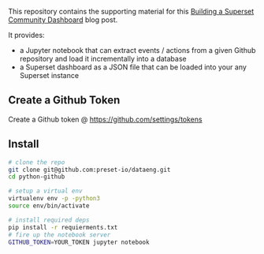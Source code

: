 This repository contains the supporting material for this
[Building a Superset Community Dashboard](https://preset.io/blog/) blog post.

It provides:
- a Jupyter notebook that can extract events / actions from a
  given Github repository and load it incrementally into a database
- a Superset dashboard as a JSON file that can be loaded into your
  any Superset instance

## Create a Github Token

Create a Github token @ https://github.com/settings/tokens

## Install
```bash
# clone the repo
git clone git@github.com:preset-io/dataeng.git
cd python-github

# setup a virtual env
virtualenv env -p -python3
source env/bin/activate

# install required deps
pip install -r requierments.txt
# fire up the notebook server
GITHUB_TOKEN=YOUR_TOKEN jupyter notebook
```
